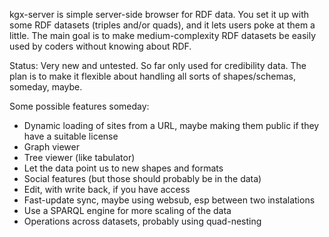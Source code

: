 
kgx-server is simple server-side browser for RDF data.  You set it up
with some RDF datasets (triples and/or quads), and it lets users poke
at them a little.  The main goal is to make medium-complexity RDF
datasets be easily used by coders without knowing about RDF.

Status: Very new and untested.  So far only used for credibility
data. The plan is to make it flexible about handling all sorts of
shapes/schemas, someday, maybe.

Some possible features someday:

 * Dynamic loading of sites from a URL, maybe making them public if
   they have a suitable license
 * Graph viewer
 * Tree viewer (like tabulator)
 * Let the data point us to new shapes and formats
 * Social features (but those should probably be in the data)
 * Edit, with write back, if you have access
 * Fast-update sync, maybe using websub, esp between two instalations
 * Use a SPARQL engine for more scaling of the data
 * Operations across datasets, probably using quad-nesting
 